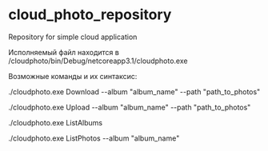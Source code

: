 # cloud_photo_repository
Repository for simple cloud application

Исполняемый файл находится в /cloudphoto/bin/Debug/netcoreapp3.1/cloudphoto.exe

Возможные команды и их синтаксис:

./cloudphoto.exe Download --album "album_name" --path "path_to_photos"

./cloudphoto.exe Upload --album "album_name" --path "path_to_photos"

./cloudphoto.exe ListAlbums

./cloudphoto.exe ListPhotos --album "album_name"
